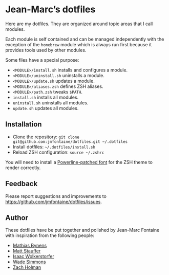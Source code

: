 # Jean-Marc’s dotfiles

Here are my dotfiles. They are organized around topic areas that I call modules.

Each module is self contained and can be managed independently with the exception of the `homebrew` module which is always run first because it  provides tools used by other modules.

Some files have a special purpose:

* `<MODULE>/install.sh` installs and configures a module.
* `<MODULE>/uninstall.sh` uninstalls a module.
* `<MODULE>/update.sh` updates a module.
* `<MODULE>/aliases.zsh` defines ZSH aliases.
* `<MODULE>/path.zsh` tweaks `$PATH`.
* `install.sh` installs all modules.
* `uninstall.sh` uninstalls all modules.
* `update.sh` updates all modules.

## Installation

* Clone the repository: `git clone git@github.com:jmfontaine/dotfiles.git ~/.dotfiles`
* Install dotfiles: `~/.dotfiles/install.sh`
* Reload ZSH configuration: `source ~/.zshrc`

You will need to install a [Powerline-patched font](https://github.com/bhilburn/powerlevel9k/wiki/Install-Instructions#step-2-install-powerline-fonts) for the ZSH theme to render correctly.

## Feedback

Please report suggestions and improvements to https://github.com/jmfontaine/dotfiles/issues.

## Author

These dotfiles have be put together and polished by Jean-Marc Fontaine with inspiration from the following people:

* [Mathias Bynens](https://github.com/mathiasbynens/dotfiles)
* [Matt Stauffer](https://github.com/mattstauffer/ohmyzsh-dotfiles)
* [Isaac Wolkerstorfer](https://gist.github.com/agnoster/3712874)
* [Wade Simmons](https://github.com/wadey/dotfiles)
* [Zach Holman](https://github.com/holman/dotfiles)


